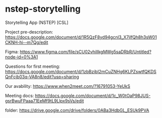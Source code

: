 # nstep-storytelling
Storytelling App (NSTEP) [CSL]

Project pre-description: https://docs.google.com/document/d/1R5QzF8yd94gcnl3_X7jlfQh8h3sW01CKNH-hi--m7Qg/edit

Figma: https://www.figma.com/file/sCU02vhillkgMWg5saDRbR/Untitled?node-id=0%3A1

Questions for first meeting: https://docs.google.com/document/d/1zbBzibI2mCuZNHg6KLPZswtfQKDSQnFcjb03q-VA8n8/edit?usp=sharing

Our avability: https://www.when2meet.com/?16791053-YeUkS

Meeting docs: https://docs.google.com/document/d/1c_W0tOaP98JUS-gsrBwuFPaaa71EeMf9tL9Llpx9sVs/edit

folder: https://drive.google.com/drive/folders/0ABa3HdbGL_ESUk9PVA
